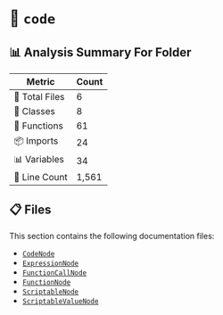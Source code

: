 # 📁 `code`

## 📊 Analysis Summary For Folder

| Metric | Count |
|--------|-------|
| 📁 Total Files | 6 |
| 🧱 Classes | 8 |
| 🔧 Functions | 61 |
| 📦 Imports | 24 |
| 📊 Variables | 34 |
| 🔢 Line Count | 1,561 |


## 📋 Files

This section contains the following documentation files:

- [`CodeNode`](./CodeNode.md)
- [`ExpressionNode`](./ExpressionNode.md)
- [`FunctionCallNode`](./FunctionCallNode.md)
- [`FunctionNode`](./FunctionNode.md)
- [`ScriptableNode`](./ScriptableNode.md)
- [`ScriptableValueNode`](./ScriptableValueNode.md)